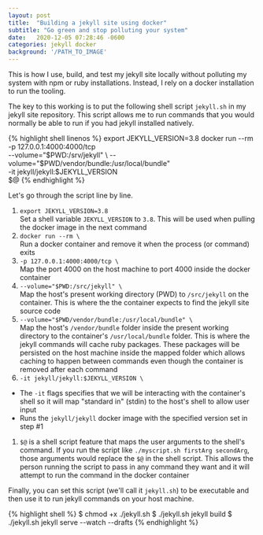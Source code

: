 ```yaml
---
layout: post
title:  "Building a jekyll site using docker"
subtitle: "Go green and stop polluting your system"
date:   2020-12-05 07:28:46 -0600
categories: jekyll docker
background: '/PATH_TO_IMAGE'
---
```

This is how I use, build, and test my jekyll site locally without polluting my system with npm or ruby installations. Instead, I rely on a docker installation to run the tooling.

The key to this working is to put the following shell script `jekyll.sh` in my jekyll site repository. This script allows me to run commands that you would normally be able to run if you had jekyll installed natively.

{% highlight shell linenos %}
export JEKYLL_VERSION=3.8 
docker run --rm \
   -p 127.0.0.1:4000:4000/tcp \
   --volume="$PWD:/srv/jekyll" \
   --volume="$PWD/vendor/bundle:/usr/local/bundle" \
   -it jekyll/jekyll:$JEKYLL_VERSION \
   $@
{% endhighlight %}

Let's go through the script line by line.

1. `export JEKYLL_VERSION=3.8`  
Set a shell variable `JEKYLL_VERSION` to `3.8`. This will be used when pulling the docker image in the next command
1. `docker run --rm \`  
Run a docker container and remove it when the process (or command) exits
1. `-p 127.0.0.1:4000:4000/tcp \`  
Map the port 4000 on the host machine to port 4000 inside the docker container
1. `--volume="$PWD:/src/jekyll" \`  
Map the host's present working directory (PWD) to `/src/jekyll` on the container. This is where the the container expects to find the jekyll site source code
1. `--volume="$PWD/vendor/bundle:/usr/local/bundle" \`  
Map the host's `/vendor/bundle` folder inside the present working directory to the container's `/usr/local/bundle` folder. This is where the jekyll commands will cache ruby packages. These packages will be persisted on the host machine inside the mapped folder which allows caching to happen between commands even though the container is removed after each command
1. `-it jekyll/jekyll:$JEKYLL_VERSION \`  
  * The `-it` flags specifies that we will be interacting with the container's shell so it will map "standard in" (stdin) to the host's shell to allow user input
  * Runs the `jekyll/jekyll` docker image with the specified version set in step #1
1. `$@` is a shell script feature that maps the user arguments to the shell's command. If you run the script like `./myscript.sh firstArg secondArg`, those arguments would replace the `$@` in the shell script. This allows the person running the script to pass in any command they want and it will attempt to run the command in the docker container

Finally, you can set this script (we'll call it `jekyll.sh`) to be executable and then use it to run jekyll commands on your host machine.

{% highlight shell %}
$ chmod +x ./jekyll.sh
$ ./jekyll.sh jekyll build
$ ./jekyll.sh jekyll serve --watch --drafts
{% endhighlight %}
